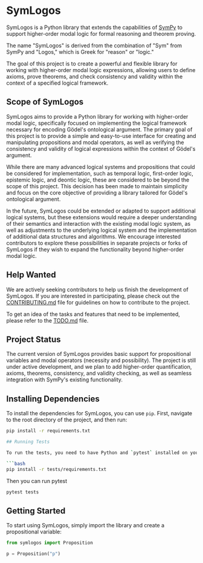 # SymLogos

SymLogos is a Python library that extends the capabilities of [SymPy](https://www.sympy.org/) to support higher-order modal logic for formal reasoning and theorem proving.

The name "SymLogos" is derived from the combination of "Sym" from SymPy and "Logos," which is Greek for "reason" or "logic."

The goal of this project is to create a powerful and flexible library for working with higher-order modal logic expressions, allowing users to define axioms, prove theorems, and check consistency and validity within the context of a specified logical framework.

## Scope of SymLogos

SymLogos aims to provide a Python library for working with higher-order modal logic, specifically focused on implementing the logical framework necessary for encoding Gödel's ontological argument. The primary goal of this project is to provide a simple and easy-to-use interface for creating and manipulating propositions and modal operators, as well as verifying the consistency and validity of logical expressions within the context of Gödel's argument.

While there are many advanced logical systems and propositions that could be considered for implementation, such as temporal logic, first-order logic, epistemic logic, and deontic logic, these are considered to be beyond the scope of this project. This decision has been made to maintain simplicity and focus on the core objective of providing a library tailored for Gödel's ontological argument.

In the future, SymLogos could be extended or adapted to support additional logical systems, but these extensions would require a deeper understanding of their semantics and interaction with the existing modal logic system, as well as adjustments to the underlying logical system and the implementation of additional data structures and algorithms. We encourage interested contributors to explore these possibilities in separate projects or forks of SymLogos if they wish to expand the functionality beyond higher-order modal logic.

## Help Wanted

We are actively seeking contributors to help us finish the development of SymLogos. If you are interested in participating, please check out the [CONTRIBUTING.md](CONTRIBUTING.md) file for guidelines on how to contribute to the project.

To get an idea of the tasks and features that need to be implemented, please refer to the [TODO.md](TODO.md) file.

## Project Status

The current version of SymLogos provides basic support for propositional variables and modal operators (necessity and possibility). The project is still under active development, and we plan to add higher-order quantification, axioms, theorems, consistency, and validity checking, as well as seamless integration with SymPy's existing functionality.

## Installing Dependencies

To install the dependencies for SymLogos, you can use `pip`. First, navigate to the root directory of the project, and then run:

```bash
pip install -r requirements.txt

## Running Tests

To run the tests, you need to have Python and `pytest` installed on your system. First, install the testing dependencies by navigating to the `tests` directory and running:

```bash
pip install -r tests/requirements.txt
```

Then you can run pytest
```bash
pytest tests
```

## Getting Started

To start using SymLogos, simply import the library and create a propositional variable:

```python
from symlogos import Proposition

p = Proposition("p")
